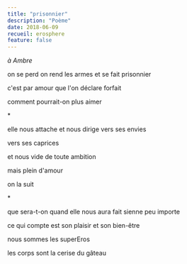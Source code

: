 ```yaml
---
title: "prisonnier"
description: "Poème"
date: 2018-06-09
recueil: erosphere
feature: false
---
```


*à Ambre*

on se perd
on rend les armes et se fait prisonnier

c'est par amour que l'on déclare forfait

comment pourrait-on plus aimer

\*

elle nous attache et nous dirige
vers ses envies

vers ses caprices

et nous
vide de toute ambition

mais plein d'amour

on la suit

\*

que sera-t-on quand elle nous aura fait sienne
peu importe

ce qui compte est son plaisir
et son bien-être

nous sommes les superEros

les corps sont la cerise du gâteau
